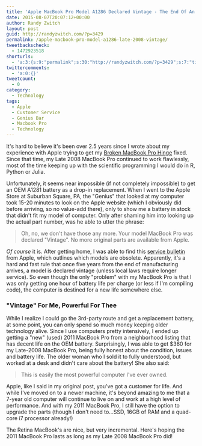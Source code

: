 ```yaml
---
title: 'Apple MacBook Pro Model A1286 Declared Vintage - The End Of An Era'
date: 2015-08-07T20:07:12+00:00
author: Randy Zwitch
layout: post
guid: http://randyzwitch.com/?p=3429
permalink: /apple-macbook-pro-model-a1286-late-2008-vintage/
tweetbackscheck:
  - 1472923518
shorturls:
  - 'a:3:{s:9:"permalink";s:30:"http://randyzwitch.com/?p=3429";s:7:"tinyurl";s:26:"http://tinyurl.com/pm75vxn";s:4:"isgd";s:19:"http://is.gd/KWbLnG";}'
twittercomments:
  - 'a:0:{}'
tweetcount:
  - 0
category:
  - Technology
tags:
  - Apple
  - Customer Service
  - Genius Bar
  - Macbook Pro
  - Technology
---
```

It's hard to believe it's been over 2.5 years since I wrote about my experience with Apple trying to get my <a title="Apple Has Earned a Customer for Life" href="http://randyzwitch.com/broken-macbook-pro-hinge-fixed-free/" target="_blank">Broken MacBook Pro Hinge</a> fixed. Since that time, my Late 2008 MacBook Pro continued to work flawlessly, most of the time keeping up with the scientific programming I would do in R, Python or Julia.

Unfortunately, it seems near impossible (if not completely impossible) to get an OEM A1281 battery as a drop-in replacement. When I went to the Apple Store at Suburban Square, PA, the "Genius" that looked at my computer took 15-20 minutes to look on the Apple website (which I obviously did before arriving, so no value-add there), only to show me a battery in stock that didn't fit my model of computer. Only after shaming him into looking up the actual part number, was he able to utter the phrase:

> Oh, no, we don't have those any more. Your model MacBook Pro was declared "Vintage". No more original parts are available from Apple.

_Of course_ it is. After getting home, I was able to find this <a href="https://support.apple.com/en-us/HT201624" target="_blank">service bulletin</a> from Apple, which outlines which models are obsolete. Apparently, it's a hard and fast rule that once five years from the end of manufacturing arrives, a model is declared vintage (unless local laws require longer service). So even though the only "problem" with my MacBook Pro is that I was only getting one hour of battery life per charge (or less if I'm compiling code), the computer is destined for a new life somewhere else.





### "Vintage" For Me, Powerful For Thee

While I realize I could go the 3rd-party route and get a replacement battery, at some point, you can only spend so much money keeping older technology alive. Since I use computers pretty intensively, I ended up getting a "new" (used) 2011 MacBook Pro from a neighborhood listing that has decent life on the OEM battery. Surprisingly, I was able to get $360 for my Late-2008 MacBook Pro, being fully honest about the condition, issues and battery life. The older woman who I sold it to fully understood, but worked at a desk and didn't care about the battery! She also said:

> This is easily the most powerful computer I've ever owned.

Apple, like I said in my original post, you've got a customer for life. And while I've moved on to a newer machine, it's beyond amazing to me that a 7-year old computer will continue to live on and work at a high level of performance. And with my 2011 MacBook Pro, I still have the option to upgrade the parts (though I don't need to...SSD, 16GB of RAM and a quad-core i7 processor already!)

The Retina MacBook's are nice, but very incremental. Here's hoping the 2011 MacBook Pro lasts as long as my Late 2008 MacBook Pro did!
